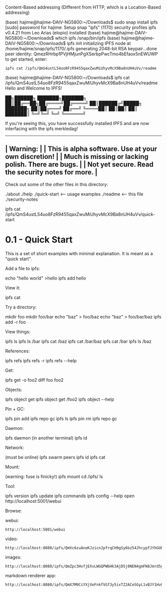 Content-Based addressing (Different from HTTP, which is a Location-Based addressing)

(base) hajime@hajime-DAIV-NG5800:~/Downloads$ sudo snap install ipfs
[sudo] password for hajime: 
Setup snap "ipfs" (1170) security profiles                                                                                  ipfs v0.4.21 from Leo Arias (elopio) installed
(base) hajime@hajime-DAIV-NG5800:~/Downloads$ which ipfs
/snap/bin/ipfs
(base) hajime@hajime-DAIV-NG5800:~/Downloads$ ipfs init
initializing IPFS node at /home/hajime/snap/ipfs/1170/.ipfs
generating 2048-bit RSA keypair...done
peer identity: QmezRHrbp1PVjHMjunPgXSerbpPwcTmo4bEfaox5nEWUWP
to get started, enter:

	ipfs cat /ipfs/QmS4ustL54uo8FzR9455qaxZwuMiUhyvMcX9Ba8nUH4uVv/readme

(base) hajime@hajime-DAIV-NG5800:~/Downloads$ ipfs cat /ipfs/QmS4ustL54uo8FzR9455qaxZwuMiUhyvMcX9Ba8nUH4uVv/readme
Hello and Welcome to IPFS!

██╗██████╗ ███████╗███████╗
██║██╔══██╗██╔════╝██╔════╝
██║██████╔╝█████╗  ███████╗
██║██╔═══╝ ██╔══╝  ╚════██║
██║██║     ██║     ███████║
╚═╝╚═╝     ╚═╝     ╚══════╝

If you're seeing this, you have successfully installed
IPFS and are now interfacing with the ipfs merkledag!

 -------------------------------------------------------
| Warning:                                              |
|   This is alpha software. Use at your own discretion! |
|   Much is missing or lacking polish. There are bugs.  |
|   Not yet secure. Read the security notes for more.   |
 -------------------------------------------------------

Check out some of the other files in this directory:

  ./about
  ./help
  ./quick-start     <-- usage examples
  ./readme          <-- this file
  ./security-notes

ipfs cat /ipfs/QmS4ustL54uo8FzR9455qaxZwuMiUhyvMcX9Ba8nUH4uVv/quick-start
# 0.1 - Quick Start

This is a set of short examples with minimal explanation. It is meant as
a "quick start".


Add a file to ipfs:

  echo "hello world" >hello
  ipfs add hello


View it:

  ipfs cat <the-hash-you-got-here>


Try a directory:

  mkdir foo
  mkdir foo/bar
  echo "baz" > foo/baz
  echo "baz" > foo/bar/baz
  ipfs add -r foo


View things:

  ipfs ls <the-hash-here>
  ipfs ls <the-hash-here>/bar
  ipfs cat <the-hash-here>/baz
  ipfs cat <the-hash-here>/bar/baz
  ipfs cat <the-hash-here>/bar
  ipfs ls <the-hash-here>/baz


References:

  ipfs refs <the-hash-here>
  ipfs refs -r <the-hash-here>
  ipfs refs --help


Get:

  ipfs get <the-hash-here> -o foo2
  diff foo foo2


Objects:

  ipfs object get <the-hash-here>
  ipfs object get <the-hash-here>/foo2
  ipfs object --help


Pin + GC:

  ipfs pin add <the-hash-here>
  ipfs repo gc
  ipfs ls <the-hash-here>
  ipfs pin rm <the-hash-here>
  ipfs repo gc


Daemon:

  ipfs daemon  (in another terminal)
  ipfs id


Network:

  (must be online)
  ipfs swarm peers
  ipfs id
  ipfs cat <hash-of-remote-object>


Mount:

  (warning: fuse is finicky!)
  ipfs mount
  cd /ipfs/<the-hash-here>
  ls


Tool:

  ipfs version
  ipfs update
  ipfs commands
  ipfs config --help
  open http://localhost:5001/webui


Browse:

  webui:

    http://localhost:5001/webui

  video:

    http://localhost:8080/ipfs/QmVc6zuAneKJzicnJpfrqCH9gSy6bz54JhcypfJYhGUFQu/play#/ipfs/QmTKZgRNwDNZwHtJSjCp6r5FYefzpULfy37JvMt9DwvXse

  images:

    http://localhost:8080/ipfs/QmZpc3HvfjEXvLWGQPWbHk3AjD5j8NEN4gmFN8Jmrd5g83/cs

  markdown renderer app:

    http://localhost:8080/ipfs/QmX7M9CiYXjVeFnkfVGf3y5ixTZ2ACeSGyL1vBJY1HvQPp/mdown
